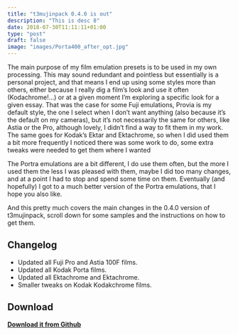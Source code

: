 ```yaml
---
title: "t3mujinpack 0.4.0 is out"
description: "This is desc 8"
date: 2018-07-30T11:11:11+01:00
type: "post"
draft: false
image: "images/Porta400_after_opt.jpg"
---
```


The main purpose of my film emulation presets is to be used in my own processing. This may sound redundant and pointless but essentially is a personal project, and that means I end up using some styles more than others, either because I really dig a film’s look and use it often (Kodachrome!…) or at a given moment I’m exploring a specific look for a given essay. That was the case for some Fuji emulations, Provia is my default style, the one I select when I don’t want anything (also because it’s the default on my cameras), but it’s not necessarily the same for others, like Astia or the Pro, although lovely, I didn’t find a way to fit them in my work. The same goes for Kodak’s Ektar and Ektachrome, so when I did used them a bit more frequently I noticed there was some work to do, some extra tweaks were needed to get them where I wanted

The Portra emulations are a bit different, I do use them often, but the more I used them the less I was pleased with them, maybe I did too many changes, and at a point I had to stop and spend some time on them. Eventually (and hopefully) I got to a much better version of the Portra emulations, that I hope you also like.

And this pretty much covers the main changes in the 0.4.0 version of t3mujinpack, scroll down for some samples and the instructions on how to get them.

 

## Changelog
- Updated all Fuji Pro and Astia 100F films.
- Updated all Kodak Porta films.
- Updated all Ektachrome and Ektachrome.
- Smaller tweaks on Kodak Kodakchrome films.

## Download
**[Download it from Github](https://github.com/t3mujin/t3mujinpack/releases/download/v0.4.0/t3mujinpack_0-4-0.zip)**